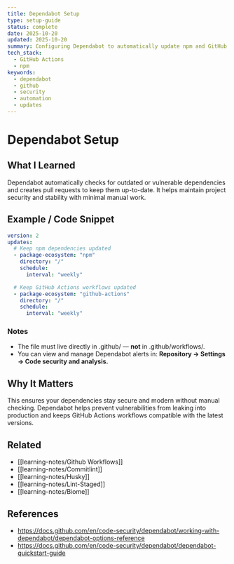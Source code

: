 ```yaml
---
title: Dependabot Setup
type: setup-guide
status: complete
date: 2025-10-20
updated: 2025-10-20
summary: Configuring Dependabot to automatically update npm and GitHub Actions dependencies on a weekly schedule.
tech_stack:
  - GitHub Actions
  - npm
keywords:
  - dependabot
  - github
  - security
  - automation
  - updates
---
```

# Dependabot Setup

## What I Learned
Dependabot automatically checks for outdated or vulnerable dependencies and creates pull requests to keep them up-to-date. It helps maintain project security and stability with minimal manual work.

## Example / Code Snippet
```yaml
version: 2
updates:
  # Keep npm dependencies updated
  - package-ecosystem: "npm"
    directory: "/"
    schedule:
      interval: "weekly"

  # Keep GitHub Actions workflows updated
  - package-ecosystem: "github-actions"
    directory: "/"
    schedule:
      interval: "weekly"
```

### Notes

- The file must live directly in .github/ — **not** in .github/workflows/.
- You can view and manage Dependabot alerts in:
    **Repository → Settings → Code security and analysis.**
## Why It Matters
This ensures your dependencies stay secure and modern without manual checking.
Dependabot helps prevent vulnerabilities from leaking into production and keeps GitHub Actions workflows compatible with the latest versions.

## Related 
- [[learning-notes/Github Workflows]]
- [[learning-notes/Commitlint]]
- [[learning-notes/Husky]]
- [[learning-notes/Lint-Staged]]
- [[learning-notes/Biome]]

## References
- https://docs.github.com/en/code-security/dependabot/working-with-dependabot/dependabot-options-reference
- https://docs.github.com/en/code-security/dependabot/dependabot-quickstart-guide